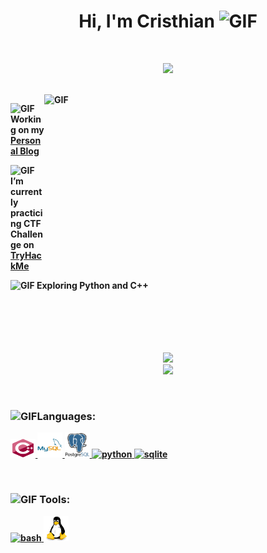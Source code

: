 

<h1 align="center">
<b> Hi, I'm Cristhian <b><img src="https://media.giphy.com/media/Ii4jfLGmdmWWhcVTG3/giphy-downsized-large.gif" width="30" alt="GIF">
</h1>
<br>

<p align="center">
  <img src="https://readme-typing-svg.herokuapp.com/?lines=Cybersecurity+Student&font=Fira%20Code&center=true&width=380&height=50&color=0EF7F7">
</p>


<br />
<img align="right" height="270px" width="450px" alt="GIF" src="https://media.giphy.com/media/6utNxL2fGvEL5tFBZr/giphy.gif">


<img src="https://media.giphy.com/media/ibXW0RPKgrtHgxg8gV/giphy.gif" width="30" alt="GIF"><b> Working on my [Personal Blog](https://cristhianmt.github.io)<b>
<br>

<img src="https://media.giphy.com/media/yKKMaXHvwXoATvXUls/giphy-downsized-large.gif" width="30" alt="GIF"><b> I’m currently practicing CTF Challenge on [TryHackMe](https://tryhackme.com/p/Bl34k)<b>

<img src="https://media.giphy.com/media/3o85xp2UheCHZNPCbC/giphy.gif" width="30" alt="GIF"><b> Exploring Python and C++<b>
<br>
<br>
<br>
<br>
<br>
<br>


<p align="center" >
<a href="https://github.com/anuraghazra/github-readme-stats"> 
    <img  src="https://github-readme-stats.vercel.app/api?username=cristhianmt&&show_icons=true&theme=codeSTACKr"/>
  </a>
<br>
<a href="https://github.com/anuraghazra/github-readme-stats"> 
    <img  src="https://github-readme-stats.vercel.app/api/top-langs/?username=cristhianmt&layout=compact&&theme=codeSTACKr"/>
  </a>
</p>

<br>

<h3 align="left"><img src="https://media.giphy.com/media/lm79UYhHtMhDq/giphy.gif" width="30" alt="GIF"><b>Languages:</b></h3></a>
<p align="left">

<a href="https://www.w3schools.com/cpp/" target="_blank" rel="noreferrer"> <img src="https://raw.githubusercontent.com/devicons/devicon/master/icons/cplusplus/cplusplus-original.svg" alt="cplusplus" width="40" height="30"/> </a> 
<a href="https://www.mysql.com/" target="_blank" rel="noreferrer"> <img src="https://raw.githubusercontent.com/devicons/devicon/master/icons/mysql/mysql-original-wordmark.svg" alt="mysql" width="40" height="40"/> </a> <a href="https://www.postgresql.org" target="_blank" rel="noreferrer"> <img src="https://raw.githubusercontent.com/devicons/devicon/master/icons/postgresql/postgresql-original-wordmark.svg" alt="postgresql" width="40" height="40"/> </a> 
<a href="https://www.python.org" target="_blank" rel="noreferrer"> <img src="https://img.icons8.com/color/48/000000/python--v1.png" alt="python" width="40" height="40"/> </a>
<a href="https://www.sqlite.org/" target="_blank" rel="noreferrer"> <img src="https://www.vectorlogo.zone/logos/sqlite/sqlite-icon.svg" alt="sqlite" width="40" height="40"/> </a> 
</p>

<br>
<h3 align="left"><img src="https://media.giphy.com/media/3o85xJFQ8WcjWeBLoY/giphy.gif" width="30" alt="GIF"> <b>Tools:</b></h3>
<p align="left"> 

<a href="https://www.gnu.org/software/bash/" target="_blank" rel="noreferrer"> <img src="https://img.icons8.com/plasticine/100/000000/bash.png" alt="bash" width="50" height="50"/> </a> 
<a href="https://www.linux.org/" target="_blank" rel="noreferrer"> <img src="https://raw.githubusercontent.com/devicons/devicon/master/icons/linux/linux-original.svg" alt="linux" width="40" height="40"/> </a>

</p>





